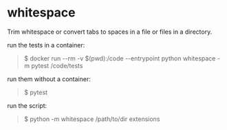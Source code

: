 # whitespace
Trim whitespace or convert tabs to spaces in a file or files in a directory.

run the tests in a container:
> $ docker run --rm -v $(pwd):/code --entrypoint python whitespace -m pytest /code/tests

run them without a container:
> $ pytest

run the script:
> $ python -m whitespace /path/to/dir extensions
